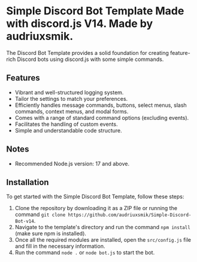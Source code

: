 <p align="center">
 
</p>

# Simple Discord Bot Template Made with discord.js V14. Made by audriuxsmik.

The Discord Bot Template provides a solid foundation for creating feature-rich Discord bots using discord.js with some simple commands.

## Features

- Vibrant and well-structured logging system.
- Tailor the settings to match your preferences.
- Efficiently handles message commands, buttons, select menus, slash commands, context menus, and modal forms.
- Comes with a range of standard command options (excluding events).
- Facilitates the handling of custom events.
- Simple and understandable code structure.

## Notes

- Recommended Node.js version: 17 and above.

## Installation

To get started with the Simple Discord Bot Template, follow these steps:

1. Clone the repository by downloading it as a ZIP file or running the command `git clone https://github.com/audriuxsmik/Simple-Discord-Bot-v14`.
2. Navigate to the template's directory and run the command `npm install` (make sure npm is installed).
3. Once all the required modules are installed, open the `src/config.js` file and fill in the necessary information.
4. Run the command `node .` or `node bot.js` to start the bot.

